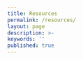 ```yaml
---
title: Resources
permalink: /resources/
layout: page
description: >-
keywords: ''
published: true
---
```

